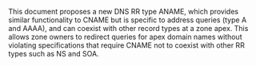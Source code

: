 This document proposes a new DNS RR type ANAME, which provides
similar functionality to CNAME but is specific to address queries
(type A and AAAA), and can coexist with other record types at a zone
apex. This allows zone owners to redirect queries for apex domain
names without violating specifications that require CNAME not
to coexist with other RR types such as NS and SOA.
